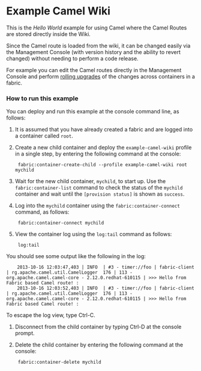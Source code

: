 # Example Camel Wiki

This is the _Hello World_ example for using Camel where the Camel Routes are stored directly inside the Wiki.

Since the Camel route is loaded from the wiki, it can be changed easily via the Management Console (with version history and the ability to revert changed) without needing to perform a code release.

For example you can edit the Camel routes directly in the Management Console and perform <a href="/fabric/profiles/docs/fabric/rollingUpgrade.md">rolling upgrades</a> of the changes across containers in a fabric.

### How to run this example

You can deploy and run this example at the console command line, as follows:

1. It is assumed that you have already created a fabric and are logged into a container called `root`.
1. Create a new child container and deploy the `example-camel-wiki` profile in a single step, by entering the
 following command at the console:

        fabric:container-create-child --profile example-camel-wiki root mychild

1. Wait for the new child container, `mychild`, to start up. Use the `fabric:container-list` command to check the status of the `mychild` container and wait until the `[provision status]` is shown as `success`.
1. Log into the `mychild` container using the `fabric:container-connect` command, as follows:

        fabric:container-connect mychild

1. View the container log using the `log:tail` command as follows:

        log:tail

 You should see some output like the following in the log:

        2013-10-16 12:03:47,403 | INFO  | #3 - timer://foo | fabric-client                    | rg.apache.camel.util.CamelLogger  176 | 113 - org.apache.camel.camel-core - 2.12.0.redhat-610115 | >>> Hello from Fabric based Camel route! : 
        2013-10-16 12:03:52,403 | INFO  | #3 - timer://foo | fabric-client                    | rg.apache.camel.util.CamelLogger  176 | 113 - org.apache.camel.camel-core - 2.12.0.redhat-610115 | >>> Hello from Fabric based Camel route! :

 To escape the log view, type Ctrl-C.
1. Disconnect from the child container by typing Ctrl-D at the console prompt.
1. Delete the child container by entering the following command at the console:

        fabric:container-delete mychild

